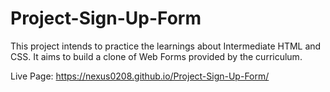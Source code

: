# Project-Sign-Up-Form

This project intends to practice the learnings about Intermediate HTML and CSS. It aims to build a clone of Web Forms provided by the curriculum.

Live Page:
https://nexus0208.github.io/Project-Sign-Up-Form/
